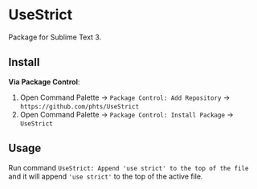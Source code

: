# UseStrict

Package for Sublime Text 3.

## Install

**Via Package Control**:

1. Open Command Palette &rarr; `Package Control: Add Repository` &rarr; `https://github.com/phts/UseStrict`
2. Open Command Palette &rarr; `Package Control: Install Package` &rarr; `UseStrict`

## Usage

Run command `UseStrict: Append 'use strict' to the top of the file` and
it will append `'use strict'` to the top of the active file.
